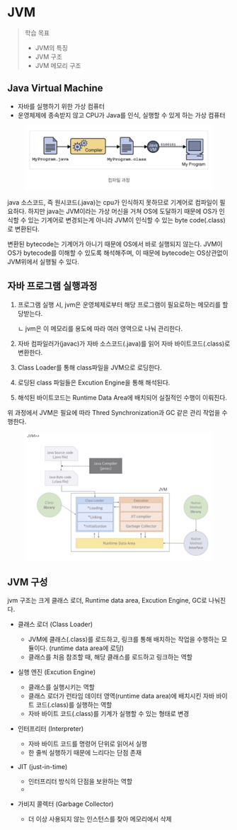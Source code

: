 # JVM

> 학습 목표
>
> * JVM의 특징
> * JVM 구조
> * JVM 메모리 구조



## Java Virtual Machine

* 자바를 실행하기 위한 가상 컴퓨터
* 운영체제에 종속받지 않고 CPU가 Java를 인식, 실행할 수 있게 하는 가상 컴퓨터

<figure><img src="../.gitbook/assets/image (2).png" alt=""><figcaption></figcaption></figure>

java 소스코드, 즉 원시코드(.java)는 cpu가 인식하지 못하므로 기계어로 컴파일이 필요하다. 하지만 java는 JVM이라는  가상 머신을 거쳐 OS에 도달하기 때문에 OS가 인식할 수 있는 기계어로 변경되는게 아니라 JVM이 인식할 수 있는 byte code(.class)로 변환된다.

변환된 bytecode는 기계어가 아니기 때문에 OS에서 바로 실행되지 않는다. JVM이 OS가 bytecode를 이해할 수 있도록 해석해주며, 이 때문에 bytecode는 OS상관없이 JVM위에서 실행될 수 있다.





## 자바 프로그램 실행과정

1.  프로그램 실행 시, jvm은 운영체제로부터 해당 프로그램이 필요로하는 메모리를 할당받는다.

    ㄴ jvm은 이 메모리를 용도에 따라 여러 영역으로 나눠 관리한다.
2. 자바 컴파일러가(javac)가 자바 소스코드(.java)를 읽어 자바 바이트코드(.class)로 변환한다.
3. Class Loader를 통해 class파일을 JVM으로 로딩한다.
4. 로딩된 class 파일들은 Excution Engine을 통해 해석된다.
5. 해석된 바이트코드는 Runtime Data Area에 배치되어 실질적인 수행이 이뤄진다.

위 과정에서 JVM은 필요에 따라 Thred Synchronization과 GC 같은 관리 작업을 수행한다.

<figure><img src="../.gitbook/assets/image.png" alt=""><figcaption></figcaption></figure>

## JVM  구성

jvm 구조는 크게 클래스 로더, Runtime data area, Excution Engine, GC로 나눠진다.



*   클래스 로더 (Class Loader)

    * JVM에 클래스(.class)를 로드하고, 링크를 통해 배치하는 작업을 수행하는 모듈이다. (runtime data area에 로딩)
    * 클래스를 처음 참조할 때, 해당 클래스를 로드하고 링크하는 역할


*   실행 엔진 (Excution Engine)

    * 클래스를 실행시키는 역할
    * 클래스 로더가 런타임 데이터 영역(runtime data area)에 배치시킨 자바 바이트 코드(.class)를 실행하는 역할
    * 자바 바이트 코드(.class)를 기계가 실행할 수 있는 형태로 변경


*   인터프리터 (Interpreter)

    * 자바 바이트 코드를 명령어 단위로 읽어서 실행
    * 한 줄씩 실행하기 때문에 느리다는 단점 존재


* JIT (just-in-time)
  * 인터프리터 방식의 단점을 보완하는 역할
  *
* 가비지 콜렉터 (Garbage Collector)
  * 더 이상 사용되지 않는 인스턴스를 찾아 메모리에서 삭제

